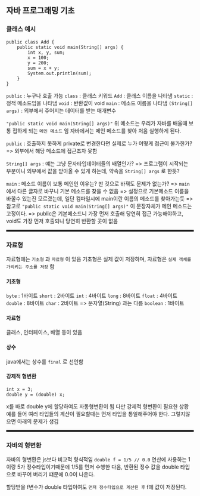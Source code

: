 ## 자바 프로그래밍 기초

### 클래스 예시

```
public class Add {
	public static void main(String[] args) {
    	int x, y, sum;
        x = 100;
        y = 200;
        sum = x + y;
        System.out.println(sum);
    }
}
```

`public` : 누구나 호출 가능
`class` : 클래스 키워드
`Add` : 클래스 이름을 나타냄
`static` : 정적 메소드임을 나타냄
`void` : 반환값이 void
`main` : 메소드 이름을 나타냄
`(String[] args)` : 외부에서 주어지는 데이터를 받는 매개변수

`"public static void main(String[] args)"`
위 메소드는 우리가 자바를 배울때 보통 접하게 되는 `메인 메소드` 임
자바에서는 메인 메소드를 찾아 처음 실행하게 된다.

`public` : 호출하지 못하게 private로 변경한다면 실제로 누가 어떻게 접근이 불가한가?
=> 외부에서 해당 메소드에 접근조차 못함

`String[] args` : 얘는 그냥 문자타입데이터들의 배열인가?
=> 프로그램이 시작되는 부분이니 외부에서 값을 받아올 수 있게 하는데, 약속을 `String[] args` 로 한듯?

`main` : 메소드 이름이 보통 메인인 이유는? 딴 것으로 바꿔도 문제가 없는가?
=> `main` 에서 다른 글자로 바꾸니 기본 메소드를 찾을 수 없음
=> 설정으로 기본메소드 이름을 바꿀수 있는진 모르겠는데, 일단 컴파일시에 main이란 이름의 메소드를 찾아가는듯
=> 참고로 `"public static void main(String[] args)"` 이 문장자체가 메인 메소드는 고정이다.
=> public은 기본메소드니 가장 먼저 호출해 당연히 접근 가능해야하고, void도 가장 먼저 호출되니 당연히 반환할 곳이 없음

<hr style="height:5px">

### 자료형

자료형에는 `기초형` 과 `자료형` 이 있음
기초형은 실제 값이 저장하며,
자료형은 `실제 객체를 가리키는 주소를 저장` 함

#### 기초형

`byte` : 1바이트
`short` : 2바이트
`int` : 4바이트
`long` : 8바이트
`float` : 4바이트
`double` : 8바이트
`char` : 2바이트 => 문자열(String) 과는 다름
`boolean` : 1바이트

#### 자료형

클래스, 인터페이스, 배열 등이 있음

#### 상수

java에서는 상수를 `final` 로 선언함

#### 강제적 형변환

```
int x = 3;
double y = (double) x;
```

x를 바로 double y에 할당하여도 자동형변환이 됨
다만 강제적 형변환이 필요한 상황
예를 들어 여러 타입들의 계산이 필요할때는 먼저 타입을 통일해주어야 한다.
그렇지않으면 아래의 문제가 생김

<hr style="height:5px">

### 자바의 형변환

자바의 형변환은 js보다 비교적 형식적임
`double f = 1/5 // 0.0`
연산에 사용하는 1이랑 5가 정수타입이기때문에 1/5를 먼저 수행한 다음,
반환된 정수 값을 double 타입으로 바꾸어 버리기 떄문에 0.0이 나온다.

할당받을 f변수가 double 타입이여도 `먼저 정수타입으로 계산된 후` f에 값이 저장된다.

